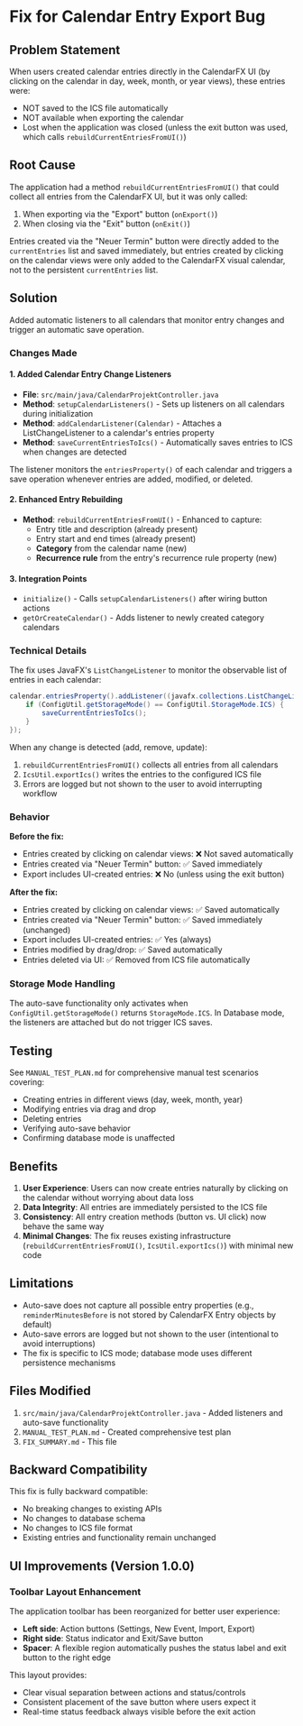 # Fix for Calendar Entry Export Bug

## Problem Statement
When users created calendar entries directly in the CalendarFX UI (by clicking on the calendar in day, week, month, or year views), these entries were:
- NOT saved to the ICS file automatically
- NOT available when exporting the calendar
- Lost when the application was closed (unless the exit button was used, which calls `rebuildCurrentEntriesFromUI()`)

## Root Cause
The application had a method `rebuildCurrentEntriesFromUI()` that could collect all entries from the CalendarFX UI, but it was only called:
1. When exporting via the "Export" button (`onExport()`)
2. When closing via the "Exit" button (`onExit()`)

Entries created via the "Neuer Termin" button were directly added to the `currentEntries` list and saved immediately, but entries created by clicking on the calendar views were only added to the CalendarFX visual calendar, not to the persistent `currentEntries` list.

## Solution
Added automatic listeners to all calendars that monitor entry changes and trigger an automatic save operation.

### Changes Made

#### 1. Added Calendar Entry Change Listeners
- **File**: `src/main/java/CalendarProjektController.java`
- **Method**: `setupCalendarListeners()` - Sets up listeners on all calendars during initialization
- **Method**: `addCalendarListener(Calendar)` - Attaches a ListChangeListener to a calendar's entries property
- **Method**: `saveCurrentEntriesToIcs()` - Automatically saves entries to ICS when changes are detected

The listener monitors the `entriesProperty()` of each calendar and triggers a save operation whenever entries are added, modified, or deleted.

#### 2. Enhanced Entry Rebuilding
- **Method**: `rebuildCurrentEntriesFromUI()` - Enhanced to capture:
  - Entry title and description (already present)
  - Entry start and end times (already present)
  - **Category** from the calendar name (new)
  - **Recurrence rule** from the entry's recurrence rule property (new)

#### 3. Integration Points
- `initialize()` - Calls `setupCalendarListeners()` after wiring button actions
- `getOrCreateCalendar()` - Adds listener to newly created category calendars

### Technical Details

The fix uses JavaFX's `ListChangeListener` to monitor the observable list of entries in each calendar:

```java
calendar.entriesProperty().addListener((javafx.collections.ListChangeListener<Entry<?>>) change -> {
    if (ConfigUtil.getStorageMode() == ConfigUtil.StorageMode.ICS) {
        saveCurrentEntriesToIcs();
    }
});
```

When any change is detected (add, remove, update):
1. `rebuildCurrentEntriesFromUI()` collects all entries from all calendars
2. `IcsUtil.exportIcs()` writes the entries to the configured ICS file
3. Errors are logged but not shown to the user to avoid interrupting workflow

### Behavior

**Before the fix:**
- Entries created by clicking on calendar views: ❌ Not saved automatically
- Entries created via "Neuer Termin" button: ✅ Saved immediately
- Export includes UI-created entries: ❌ No (unless using the exit button)

**After the fix:**
- Entries created by clicking on calendar views: ✅ Saved automatically
- Entries created via "Neuer Termin" button: ✅ Saved immediately (unchanged)
- Export includes UI-created entries: ✅ Yes (always)
- Entries modified by drag/drop: ✅ Saved automatically
- Entries deleted via UI: ✅ Removed from ICS file automatically

### Storage Mode Handling
The auto-save functionality only activates when `ConfigUtil.getStorageMode()` returns `StorageMode.ICS`. In Database mode, the listeners are attached but do not trigger ICS saves.

## Testing
See `MANUAL_TEST_PLAN.md` for comprehensive manual test scenarios covering:
- Creating entries in different views (day, week, month, year)
- Modifying entries via drag and drop
- Deleting entries
- Verifying auto-save behavior
- Confirming database mode is unaffected

## Benefits
1. **User Experience**: Users can now create entries naturally by clicking on the calendar without worrying about data loss
2. **Data Integrity**: All entries are immediately persisted to the ICS file
3. **Consistency**: All entry creation methods (button vs. UI click) now behave the same way
4. **Minimal Changes**: The fix reuses existing infrastructure (`rebuildCurrentEntriesFromUI()`, `IcsUtil.exportIcs()`) with minimal new code

## Limitations
- Auto-save does not capture all possible entry properties (e.g., `reminderMinutesBefore` is not stored by CalendarFX Entry objects by default)
- Auto-save errors are logged but not shown to the user (intentional to avoid interruptions)
- The fix is specific to ICS mode; database mode uses different persistence mechanisms

## Files Modified
1. `src/main/java/CalendarProjektController.java` - Added listeners and auto-save functionality
2. `MANUAL_TEST_PLAN.md` - Created comprehensive test plan
3. `FIX_SUMMARY.md` - This file

## Backward Compatibility
This fix is fully backward compatible:
- No breaking changes to existing APIs
- No changes to database schema
- No changes to ICS file format
- Existing entries and functionality remain unchanged

## UI Improvements (Version 1.0.0)

### Toolbar Layout Enhancement
The application toolbar has been reorganized for better user experience:
- **Left side**: Action buttons (Settings, New Event, Import, Export)
- **Right side**: Status indicator and Exit/Save button
- **Spacer**: A flexible region automatically pushes the status label and exit button to the right edge

This layout provides:
- Clear visual separation between actions and status/controls
- Consistent placement of the save button where users expect it
- Real-time status feedback always visible before the exit action
